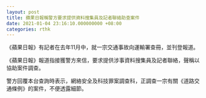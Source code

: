 ```yaml
---
layout: post
title: 蘋果日報稱警方要求提供資料搜集員及記者聯絡助查案件
date: 2021-01-04 23:16:10.000000000 +08:00
categories: rthk
---
```


《蘋果日報》有記者在去年11月中，就一宗交通事故向運輸署查冊，並刊登報道。

《蘋果日報》報道指接獲警方來信，要求提供涉事資料搜集員及記者聯絡，聲稱以協助案件調查。

警方回覆本台查詢時表示，網絡安全及科技罪案調查科，正調查一宗有關《道路交通條例》的案件，不便透露細節。
